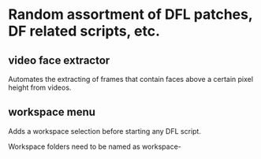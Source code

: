 # Random assortment of DFL patches, DF related scripts, etc.

## video face extractor

Automates the extracting of frames that contain faces above a certain pixel height from videos.


## workspace menu

Adds a workspace selection before starting any DFL script.

Workspace folders need to be named as workspace-<any name>

